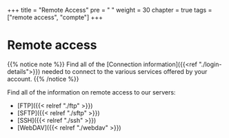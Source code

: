 +++
title = "Remote Access"
pre = "<i class='fas fa-fw fa-network-wired'></i> "
weight = 30
chapter = true
tags = ["remote access", "compte"]
+++

# Remote access

{{% notice note %}}
Find all of the [Connection information]({{<ref "./login-details">}}) needed to connect to the various services offered by your account.
{{% /notice %}}

Find all of the information on remote access to our servers:

- [FTP]({{< relref "./ftp" >}})
- [SFTP]({{< relref "./sftp" >}})
- [SSH]({{< relref "./ssh" >}})
- [WebDAV]({{< relref "./webdav" >}})
